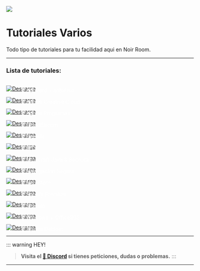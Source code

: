 ![](https://i.postimg.cc/8kKbfryS/Tutos.png)
# Tutoriales Varios
Todo tipo de tutoriales para tu facilidad aqui en Noir Room.

---

### Lista de tutoriales:

<a href="Adguard" >
  <div style="position: relative; padding-top: 1em">
    <p style="position: absolute; top: 4px; left: 20px; font-size: 14px; color: white; text-indent: 20px"> 🤍 Adguard + antivirus </p>
    <img src="https://i.postimg.cc/HnDSpf2M/Mini-Descarga.png" alt="Descarga" />
  </div>
</a>

<a href="adobeCC" >
  <div style="position: relative; padding-top: 1em">
    <p style="position: absolute; top: 4px; left: 20px; font-size: 14px; color: white; text-indent: 20px"> 🤍 Adobe Creative Cloud </p>
    <img src="https://i.postimg.cc/HnDSpf2M/Mini-Descarga.png" alt="Descarga" />
  </div>
</a>

<a href="adobeprograms" >
  <div style="position: relative; padding-top: 1em">
    <p style="position: absolute; top: 4px; left: 20px; font-size: 14px; color: white; text-indent: 20px"> 🤍 Adobe Programas </p>
    <img src="https://i.postimg.cc/HnDSpf2M/Mini-Descarga.png" alt="Descarga" />
  </div>
</a>

<a href="cloudstream" >
  <div style="position: relative; padding-top: 1em">
    <p style="position: absolute; top: 4px; left: 20px; font-size: 14px; color: white; text-indent: 20px"> 🤍 CloudStream </p>
    <img src="https://i.postimg.cc/HnDSpf2M/Mini-Descarga.png" alt="Descarga" />
  </div>
</a>

<a href="deemix" >
  <div style="position: relative; padding-top: 1em">
    <p style="position: absolute; top: 4px; left: 20px; font-size: 14px; color: white; text-indent: 20px"> 🤍 Deemix </p>
    <img src="https://i.postimg.cc/HnDSpf2M/Mini-Descarga.png" alt="Descarga" />
  </div>
</a>

<a href="IPTV" >
  <div style="position: relative; padding-top: 1em">
    <p style="position: absolute; top: 4px; left: 20px; font-size: 14px; color: white; text-indent: 20px"> 🤍 IPTV </p>
    <img src="https://i.postimg.cc/HnDSpf2M/Mini-Descarga.png" alt="Descarga" />
  </div>
</a>

<a href="minecraft" >
  <div style="position: relative; padding-top: 1em">
    <p style="position: absolute; top: 4px; left: 20px; font-size: 14px; color: white; text-indent: 20px"> 🤍 Minecraft Java & Bedrock </p>
    <img src="https://i.postimg.cc/HnDSpf2M/Mini-Descarga.png" alt="Descarga" />
  </div>
</a>

<a href="navega-seguro" >
  <div style="position: relative; padding-top: 1em">
    <p style="position: absolute; top: 4px; left: 20px; font-size: 14px; color: white; text-indent: 20px"> 🤍 Navegación Segura </p>
    <img src="https://i.postimg.cc/HnDSpf2M/Mini-Descarga.png" alt="Descarga" />
  </div>
</a>

<a href="neostore" >
  <div style="position: relative; padding-top: 1em">
    <p style="position: absolute; top: 4px; left: 20px; font-size: 14px; color: white; text-indent: 20px"> 🤍 Neo Store </p>
    <img src="https://i.postimg.cc/HnDSpf2M/Mini-Descarga.png" alt="Descarga" />
  </div>
</a>

<a href="spotify-premium" >
  <div style="position: relative; padding-top: 1em">
    <p style="position: absolute; top: 4px; left: 20px; font-size: 14px; color: white; text-indent: 20px"> 🤍 Spotify Premium </p>
    <img src="https://i.postimg.cc/HnDSpf2M/Mini-Descarga.png" alt="Descarga" />
  </div>
</a>

<a href="stremio" >
  <div style="position: relative; padding-top: 1em">
    <p style="position: absolute; top: 4px; left: 20px; font-size: 14px; color: white; text-indent: 20px"> 🤍 Stremio </p>
    <img src="https://i.postimg.cc/HnDSpf2M/Mini-Descarga.png" alt="Descarga" />
  </div>
</a>

<a href="Win-O365" >
  <div style="position: relative; padding-top: 1em">
    <p style="position: absolute; top: 4px; left: 20px; font-size: 14px; color: white; text-indent: 20px"> 🤍 Windows + Office365 </p>
    <img src="https://i.postimg.cc/HnDSpf2M/Mini-Descarga.png" alt="Descarga" />
  </div>
</a>

<a href="xiaomi-fast" >
  <div style="position: relative; padding-top: 1em">
    <p style="position: absolute; top: 4px; left: 20px; font-size: 14px; color: white; text-indent: 20px"> 🤍 Xiaomi Debloat </p>
    <img src="https://i.postimg.cc/HnDSpf2M/Mini-Descarga.png" alt="Descarga" />
  </div>
</a>


---


::: warning HEY!
> **Visita el [🚀 Discord](https://discord.gg/cua9Qvfvz5) si tienes peticiones, dudas o problemas.**
:::

---
